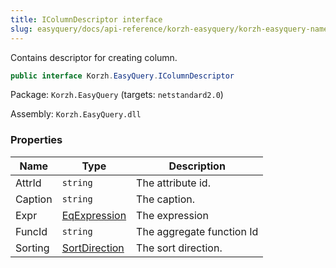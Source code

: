 ```yaml
---
title: IColumnDescriptor interface
slug: easyquery/docs/api-reference/korzh-easyquery/korzh-easyquery-namespace/icolumndescriptor-interface
---
```



Contains descriptor for creating column.
```csharp
public interface Korzh.EasyQuery.IColumnDescriptor

```
Package: `Korzh.EasyQuery` (targets: `netstandard2.0`)

Assembly: `Korzh.EasyQuery.dll`

### Properties

| Name | Type | Description | 
| --- | --- | --- | 
| AttrId | `string` | The attribute id. | 
| Caption | `string` | The caption. | 
| Expr | [EqExpression](/api-reference/korzh-easyquery/korzh-easyquery-namespace/eqexpression-class) | The expression | 
| FuncId | `string` | The aggregate function Id | 
| Sorting | [SortDirection](/api-reference/korzh-easyquery/korzh-easyquery-namespace/sortdirection-enum) | The sort direction. |